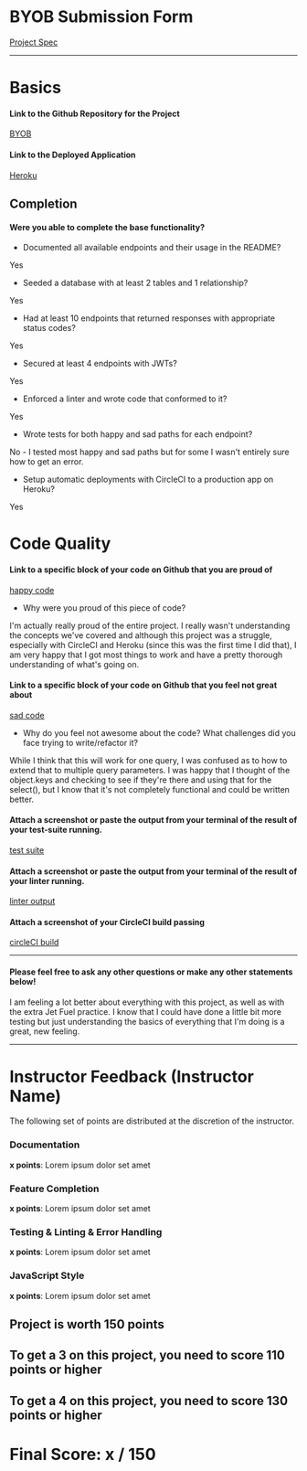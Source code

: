 # BYOB Submission Form

[Project Spec](http://frontend.turing.io/projects/build-your-own-backend.html)

------

# Basics

#### Link to the Github Repository for the Project
[BYOB](https://github.com/hilvitzs/byob)

#### Link to the Deployed Application
[Heroku](https://sh-byob.herokuapp.com/)


## Completion

#### Were you able to complete the base functionality?

* Documented all available endpoints and their usage in the README?

Yes

* Seeded a database with at least 2 tables and 1 relationship?

Yes

* Had at least 10 endpoints that returned responses with appropriate status codes?

Yes

* Secured at least 4 endpoints with JWTs?

Yes

* Enforced a linter and wrote code that conformed to it?

Yes

* Wrote tests for both happy and sad paths for each endpoint?

No - I tested most happy and sad paths but for some I wasn't entirely sure how to get an error.

* Setup automatic deployments with CircleCI to a production app on Heroku?

Yes

# Code Quality

#### Link to a specific block of your code on Github that you are proud of
[happy code]()

* Why were you proud of this piece of code?

I'm actually really proud of the entire project. I really wasn't understanding the concepts we've covered and although this project was a struggle, especially with CircleCI and Heroku (since this was the first time I did that), I am very happy that I got most things to work and have a pretty thorough understanding of what's going on.

#### Link to a specific block of your code on Github that you feel not great about
[sad code](https://github.com/hilvitzs/byob/blob/master/server.js#L104-L116)

* Why do you feel not awesome about the code? What challenges did you face trying to write/refactor it?

While I think that this will work for one query, I was confused as to how to extend that to multiple query parameters. I was happy that I thought of the object.keys and checking to see if they're there and using that for the select(), but I know that it's not completely functional and could be written better.

#### Attach a screenshot or paste the output from your terminal of the result of your test-suite running.

[test suite](./successfultestsuite.png)

#### Attach a screenshot or paste the output from your terminal of the result of your linter running.

[linter output](./linter.png)

#### Attach a screenshot of your CircleCI build passing

[circleCI build](./succesfulbuild.png)

-----

#### Please feel free to ask any other questions or make any other statements below!

I am feeling a lot better about everything with this project, as well as with the extra Jet Fuel practice. I know that I could have done a little bit more testing but just understanding the basics of everything that I'm doing is a great, new feeling.

-----


# Instructor Feedback (Instructor Name)

The following set of points are distributed at the discretion of the instructor.

### Documentation

**x points**: Lorem ipsum dolor set amet

### Feature Completion

**x points**: Lorem ipsum dolor set amet

### Testing & Linting & Error Handling

**x points**: Lorem ipsum dolor set amet

### JavaScript Style

**x points**: Lorem ipsum dolor set amet


## Project is worth 150 points

## To get a 3 on this project, you need to score 110 points or higher
## To get a 4 on this project, you need to score 130 points or higher

# Final Score: x / 150

